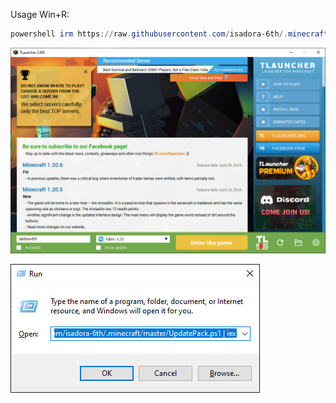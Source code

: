 Usage Win+R:  
```powershell
powershell irm https://raw.githubusercontent.com/isadora-6th/.minecraft/master/UpdatePack.ps1 | iex
```

![](PackChoose.webp)


![](Usage.png)

